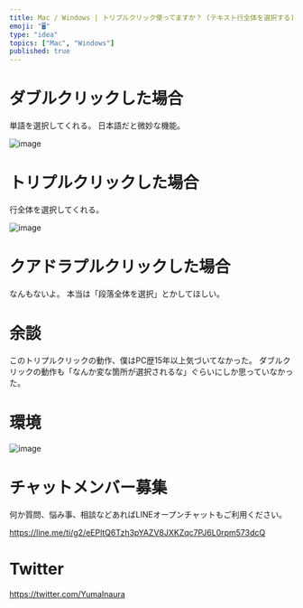 ```yaml
---
title: Mac / Windows | トリプルクリック使ってますか？ (テキスト行全体を選択する)
emoji: "🖥"
type: "idea"
topics: ["Mac", "Windows"]
published: true
---
```


# ダブルクリックした場合

単語を選択してくれる。
日本語だと微妙な機能。

![image](https://qiita-image-store.s3.amazonaws.com/0/89618/2a9506fc-615f-e5cc-81ed-6af2d160f297.png)


# トリプルクリックした場合

行全体を選択してくれる。

![image](https://qiita-image-store.s3.amazonaws.com/0/89618/f5d80bd2-ad1a-4356-ba79-6f2d6095ef5a.png)

# クアドラプルクリックした場合

なんもないよ。
本当は「段落全体を選択」とかしてほしい。

# 余談

このトリプルクリックの動作、僕はPC歴15年以上気づいてなかった。
ダブルクリックの動作も「なんか変な箇所が選択されるな」ぐらいにしか思っていなかった。


# 環境

![image](https://qiita-image-store.s3.amazonaws.com/0/89618/568409ae-7d83-2bc3-bf84-67b10684edb0.png)








<!-- Update From Qiita API -->

# チャットメンバー募集


何か質問、悩み事、相談などあればLINEオープンチャットもご利用ください。

https://line.me/ti/g2/eEPltQ6Tzh3pYAZV8JXKZqc7PJ6L0rpm573dcQ





# Twitter


https://twitter.com/YumaInaura


<!-- Update From Qiita API -->


